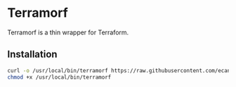 # Terramorf

Terramorf is a thin wrapper for Terraform.

## Installation

```sh
curl -o /usr/local/bin/terramorf https://raw.githubusercontent.com/ecanuto/terramorf/main/terramorf
chmod +x /usr/local/bin/terramorf
```
